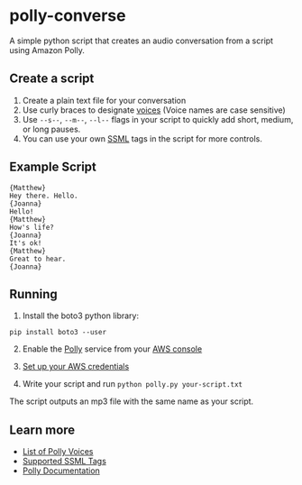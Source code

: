 # polly-converse
A simple python script that creates an audio conversation from a script using Amazon Polly.

## Create a script

1. Create a plain text file for your conversation
2. Use curly braces to designate [voices](https://docs.aws.amazon.com/polly/latest/dg/voicelist.html) (Voice names are case sensitive)
3. Use `--s--`, `--m--`, `--l--` flags in your script to quickly add short, medium, or long pauses.
4. You can use your own [SSML](https://docs.aws.amazon.com/polly/latest/dg/supportedtags.html) tags in the script for more controls.

## Example Script

```
{Matthew}
Hey there. Hello.
{Joanna}
Hello!
{Matthew}
How's life?
{Joanna}
It's ok!
{Matthew}
Great to hear.
{Joanna}
```

## Running

1. Install the boto3 python library:

`pip install boto3 --user`

2. Enable the [Polly](https://console.aws.amazon.com/polly/home/SynthesizeSpeech) service from your [AWS console](https://console.aws.amazon.com)

3. [Set up your AWS credentials](https://docs.aws.amazon.com/sdk-for-java/v1/developer-guide/setup-credentials.html)

4. Write your script and run `python polly.py your-script.txt`

The script outputs an mp3 file with the same name as your script.

## Learn more

* [List of Polly Voices](https://docs.aws.amazon.com/polly/latest/dg/voicelist.html)
* [Supported SSML Tags](https://docs.aws.amazon.com/polly/latest/dg/supportedtags.html)
* [Polly Documentation](https://docs.aws.amazon.com/polly/latest/dg/what-is.html)

